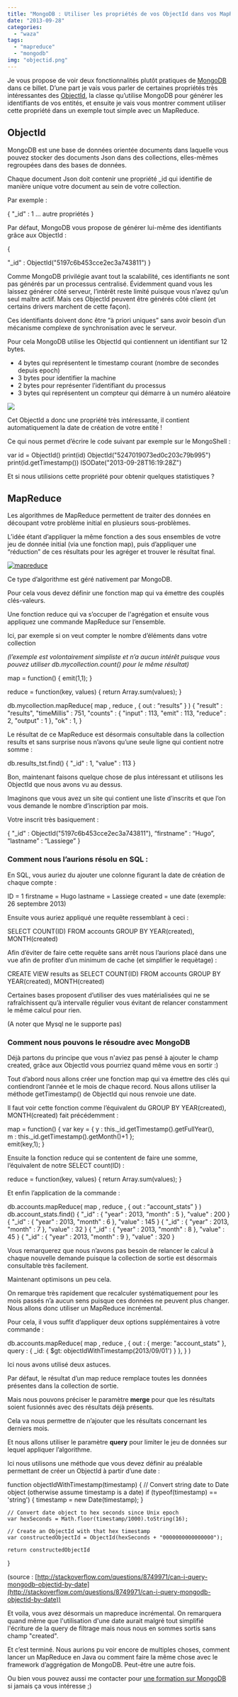 ```yaml
---
title: "MongoDB : Utiliser les propriétés de vos ObjectId dans vos MapReduce"
date: "2013-09-28"
categories: 
  - "waza"
tags: 
  - "mapreduce"
  - "mongodb"
img: "objectid.png"
---
```


Je vous propose de voir deux fonctionnalités plutôt pratiques de [MongoDB](http://www.mongodb.org/) dans ce billet. D’une part je vais vous parler de certaines propriétés très intéressantes des [ObjectId](http://docs.mongodb.org/manual/reference/object-id/), la classe qu’utilise MongoDB pour générer les identifiants de vos entités, et ensuite je vais vous montrer comment utiliser cette propriété dans un exemple tout simple avec un MapReduce.

## ObjectId

MongoDB est une base de données orientée documents dans laquelle vous pouvez stocker des documents Json dans des collections, elles-mêmes regroupées dans des bases de données.

Chaque document Json doit contenir une propriété \_id qui identifie de manière unique votre document au sein de votre collection.

Par exemple :

{
"\_id" : 1
… autre propriétés
}

Par défaut, MongoDB vous propose de générer lui-même des identifiants grâce aux ObjectId :

{

 "\_id" : ObjectId("5197c6b453cce2ec3a743811")
}

Comme MongoDB privilégie avant tout la scalabilité, ces identifiants ne sont pas générés par un processus centralisé. Évidemment quand vous les laissez générer côté serveur, l’intérêt reste limité puisque vous n’avez qu’un seul maître actif. Mais ces ObjectId peuvent être générés côté client (et certains drivers marchent de cette façon).

Ces identifiants doivent donc être “à priori uniques” sans avoir besoin d’un mécanisme complexe de synchronisation avec le serveur.

Pour cela MongoDB utilise les ObjectId qui contiennent un identifiant sur 12 bytes.

- 4 bytes qui représentent le timestamp courant (nombre de secondes depuis epoch)
- 3 bytes pour identifier la machine
- 2 bytes pour représenter l’identifiant du processus
- 3 bytes qui représentent un compteur qui démarre à un numéro aléatoire

![](/images/objectid.png)

Cet ObjectId a donc une propriété très intéressante, il contient automatiquement la date de création de votre entité !

Ce qui nous permet d’écrire le code suivant par exemple sur le MongoShell :

var id = ObjectId()
print(id)
ObjectId("5247019073ed0c203c79b995")
print(id.getTimestamp())
ISODate("2013-09-28T16:19:28Z")

Et si nous utilisions cette propriété pour obtenir quelques statistiques ?

## MapReduce

Les algorithmes de MapReduce permettent de traiter des données en découpant votre problème initial en plusieurs sous-problèmes.

L’idée étant d’appliquer la même fonction a des sous ensembles de votre jeu de donnée initial (via une fonction map), puis d’appliquer une “réduction” de ces résultats pour les agréger et trouver le résultat final.

[![mapreduce](/images/fcd2c-mapreduce.png)](http://eventuallycoding.com/wp-content/uploads/2013/09/fcd2c-mapreduce.png)

Ce type d’algorithme est géré nativement par MongoDB.

Pour cela vous devez définir une fonction map qui va émettre des couplés clés-valeurs.

Une fonction reduce qui va s’occuper de l'agrégation et ensuite vous appliquez une commande MapReduce sur l’ensemble.

Ici, par exemple si on veut compter le nombre d’éléments dans votre collection

_(l’exemple est volontairement simpliste et n’a aucun intérêt puisque vous pouvez utiliser db.mycollection.count() pour le même résultat)_

map = function() {
	emit(1,1);
}

reduce = function(key, values) {
	return  Array.sum(values);
}

db.mycollection.mapReduce( map , reduce , { out : “results” } )
{
        "result" : "results",
        "timeMillis" : 751,
        "counts" : {
                "input" : 113,
                "emit" : 113,
                "reduce" : 2,
                "output" : 1
        },
        "ok" : 1,
}

Le résultat de ce MapReduce est désormais consultable dans la collection results et sans surprise nous n’avons qu’une seule ligne qui contient notre somme :

db.results\_tst.find()
{ "\_id" : 1, "value" : 113 }

Bon, maintenant faisons quelque chose de plus intéressant et utilisons les ObjectId que nous avons vu au dessus.

Imaginons que vous avez un site qui contient une liste d’inscrits et que l’on vous demande le nombre d’inscription par mois.

Votre inscrit très basiquement :

{
 "\_id" : ObjectId("5197c6b453cce2ec3a743811"),
“firstname” : “Hugo”,
“lastname” : “Lassiege”
}

### Comment nous l’aurions résolu en SQL :

En SQL, vous auriez du ajouter une colonne figurant la date de création de chaque compte :

ID = 1
firstname = Hugo
lastname = Lassiege
created = une date (exemple: 26 septembre 2013)

Ensuite vous auriez appliqué une requête ressemblant à ceci :

SELECT COUNT(ID)
FROM accounts
GROUP BY YEAR(created), MONTH(created)

Afin d’éviter de faire cette requête sans arrêt nous l’aurions placé dans une vue afin de profiter d’un minimum de cache (et simplifier le requètage) :

CREATE VIEW results as SELECT COUNT(ID)
FROM accounts
GROUP BY YEAR(created), MONTH(created)

Certaines bases proposent d’utiliser des vues matérialisées qui ne se rafraîchissent qu’à intervalle régulier vous évitant de relancer constamment le même calcul pour rien.

(A noter que Mysql ne le supporte pas)

### Comment nous pouvons le résoudre avec MongoDB

Déjà partons du principe que vous n'aviez pas pensé à ajouter le champ created, grâce aux ObjectId vous pourriez quand même vous en sortir :)

Tout d’abord nous allons créer une fonction map qui va émettre des clés qui contiendront l’année et le mois de chaque record. Nous allons utiliser la méthode getTimestamp() de ObjectId qui nous renvoie une date.

Il faut voir cette fonction comme l’équivalent du GROUP BY YEAR(created), MONTH(created) fait précédemment :

map = function() { 
var key = {   y : this.\_id.getTimestamp().getFullYear(),   
         m : this.\_id.getTimestamp().getMonth()+1   };  
emit(key,1); 
}

Ensuite la fonction reduce qui se contentent de faire une somme, l’équivalent de notre SELECT count(ID) :

reduce = function(key, values) { 
return Array.sum(values); 
}

Et enfin l’application de la commande :

db.accounts.mapReduce( map , reduce , { out : “account\_stats” } )
db.account\_stats.find()
{ "\_id" : { "year" : 2013, "month" : 5 }, "value" : 200 }
{ "\_id" : { "year" : 2013, "month" : 6 }, "value" : 145 }
{ "\_id" : { "year" : 2013, "month" : 7 }, "value" : 32 }
{ "\_id" : { "year" : 2013, "month" : 8 }, "value" : 45 }
{ "\_id" : { "year" : 2013, "month" : 9 }, "value" : 320 }

Vous remarquerez que nous n’avons pas besoin de relancer le calcul à chaque nouvelle demande puisque la collection de sortie est désormais consultable très facilement.

Maintenant optimisons un peu cela.

On remarque très rapidement que recalculer systématiquement pour les mois passés n’a aucun sens puisque ces données ne peuvent plus changer. Nous allons donc utiliser un MapReduce incrémental.

Pour cela, il vous suffit d’appliquer deux options supplémentaires à votre commande :

db.accounts.mapReduce( map , reduce , { 
out : { merge: "account\_stats" },
query : { \_id: { $gt: objectIdWithTimestamp(2013/09/01') } },
} )

Ici nous avons utilisé deux astuces.

Par défaut, le résultat d’un map reduce remplace toutes les données présentes dans la collection de sortie.

Mais nous pouvons préciser le paramètre **merge** pour que les résultats soient fusionnés avec des résultats déjà présents.

Cela va nous permettre de n’ajouter que les résultats concernant les derniers mois.

Et nous allons utiliser le paramètre **query** pour limiter le jeu de données sur lequel appliquer l’algorithme.

Ici nous utilisons une méthode que vous devez définir au préalable permettant de créer un ObjectId à partir d’une date :

function objectIdWithTimestamp(timestamp)
{
    // Convert string date to Date object (otherwise assume timestamp is a date)
    if (typeof(timestamp) == 'string') {
        timestamp = new Date(timestamp);
    }

    // Convert date object to hex seconds since Unix epoch
    var hexSeconds = Math.floor(timestamp/1000).toString(16);

    // Create an ObjectId with that hex timestamp
    var constructedObjectId = ObjectId(hexSeconds + "0000000000000000");

    return constructedObjectId
} 

(source : [http://stackoverflow.com/questions/8749971/can-i-query-mongodb-objectid-by-date](http://stackoverflow.com/questions/8749971/can-i-query-mongodb-objectid-by-date))

Et voila, vous avez désormais un mapreduce incrémental. On remarquera quand même que l'utilisation d'une date aurait malgré tout simplifié l'écriture de la query de filtrage mais nous nous en sommes sortis sans champ "created".

Et c’est terminé. Nous aurions pu voir encore de multiples choses, comment lancer un MapReduce en Java ou comment faire la même chose avec le framework d’aggrégation de MongoDB. Peut-être une autre fois.

Ou bien vous pouvez aussi me contacter pour [une formation sur MongoDB](http://www.lateral-thoughts.com/formations/formation-mongodb) si jamais ça vous intéresse ;)
